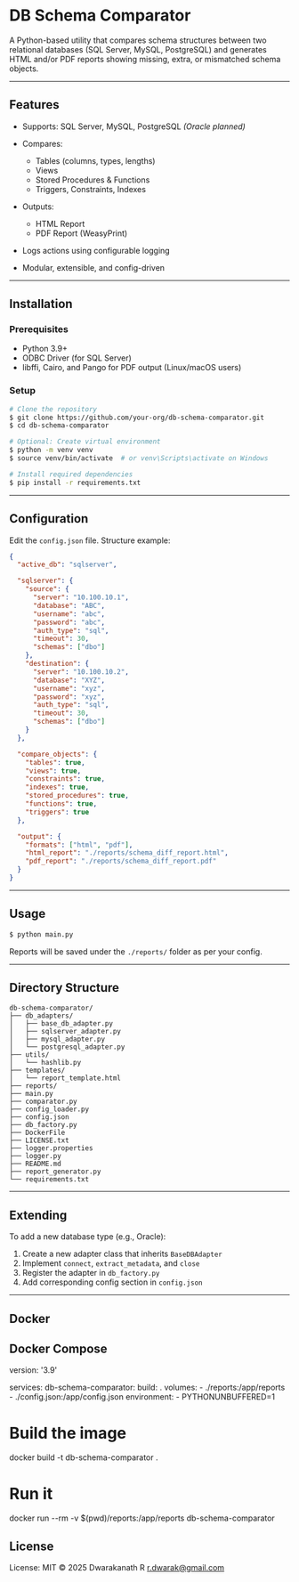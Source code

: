 # DB Schema Comparator

A Python-based utility that compares schema structures between two relational databases (SQL Server, MySQL, PostgreSQL) and generates HTML and/or PDF reports showing missing, extra, or mismatched schema objects.

---

## Features

* Supports: SQL Server, MySQL, PostgreSQL *(Oracle planned)*
* Compares:

  * Tables (columns, types, lengths)
  * Views
  * Stored Procedures & Functions
  * Triggers, Constraints, Indexes
* Outputs:

  * HTML Report
  * PDF Report (WeasyPrint)
* Logs actions using configurable logging
* Modular, extensible, and config-driven

---

## Installation

### Prerequisites

* Python 3.9+
* ODBC Driver (for SQL Server)
* libffi, Cairo, and Pango for PDF output (Linux/macOS users)

### Setup

```bash
# Clone the repository
$ git clone https://github.com/your-org/db-schema-comparator.git
$ cd db-schema-comparator

# Optional: Create virtual environment
$ python -m venv venv
$ source venv/bin/activate  # or venv\Scripts\activate on Windows

# Install required dependencies
$ pip install -r requirements.txt
```

---

## Configuration

Edit the `config.json` file. Structure example:

```json
{
  "active_db": "sqlserver",

  "sqlserver": {
    "source": {
      "server": "10.100.10.1",
      "database": "ABC",
      "username": "abc",
      "password": "abc",
      "auth_type": "sql",
      "timeout": 30,
      "schemas": ["dbo"]
    },
    "destination": {
      "server": "10.100.10.2",
      "database": "XYZ",
      "username": "xyz",
      "password": "xyz",
      "auth_type": "sql",
      "timeout": 30,
      "schemas": ["dbo"]
    }
  },

  "compare_objects": {
    "tables": true,
    "views": true,
    "constraints": true,
    "indexes": true,
    "stored_procedures": true,
    "functions": true,
    "triggers": true
  },

  "output": {
    "formats": ["html", "pdf"],
    "html_report": "./reports/schema_diff_report.html",
    "pdf_report": "./reports/schema_diff_report.pdf"
  }
}
```

---

## Usage

```bash
$ python main.py
```

Reports will be saved under the `./reports/` folder as per your config.

---

## Directory Structure

```
db-schema-comparator/
├── db_adapters/
│   ├── base_db_adapter.py
│   ├── sqlserver_adapter.py
│   ├── mysql_adapter.py
│   └── postgresql_adapter.py
├── utils/
│   └── hashlib.py
├── templates/
│   └── report_template.html
├── reports/
├── main.py
├── comparator.py
├── config_loader.py
├── config.json
├── db_factory.py
├── DockerFile
├── LICENSE.txt
├── logger.properties
├── logger.py
├── README.md
├── report_generator.py
└── requirements.txt

```

---

## Extending

To add a new database type (e.g., Oracle):

1. Create a new adapter class that inherits `BaseDBAdapter`
2. Implement `connect`, `extract_metadata`, and `close`
3. Register the adapter in `db_factory.py`
4. Add corresponding config section in `config.json`

---

## Docker 

## Docker Compose

version: '3.9'

services:
  db-schema-comparator:
    build: .
    volumes:
      - ./reports:/app/reports
      - ./config.json:/app/config.json
    environment:
      - PYTHONUNBUFFERED=1


# Build the image
docker build -t db-schema-comparator .

# Run it
docker run --rm -v $(pwd)/reports:/app/reports db-schema-comparator


## License
License: MIT © 2025 Dwarakanath R r.dwarak@gmail.com